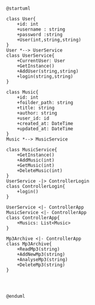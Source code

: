 ﻿````plantuml

@startuml

class User{
    +id: int
    +username : string
    +password :string
    +User(int,string,string)
}
User *--> UserService
class UserService{
    +CurrentUser: User
    +GetInstance()
    +AddUser(string,string)
    +login(string,string)
}

class Music{
    +id: int
    +foilder_path: string
    +title: string
    +author: string
    +user_id: id
    +created_at: DateTime
    +updated_at: DateTime
}
Music *--> MusicService

class MusicService{
    +GetInstance()
    +AddMusic(int)
    +GetMusic(int)
    +DeleteMusic(int)
}
UserService -|> ControllerLogin
class ControllerLogin{
    +login()
}

UserService <|- ControllerApp
MusicService <|- ControllerApp
class ControllerApp{
    +Musics: List<Music>
}

Mp3Archive <|- ControllerApp
class Mp3Archive{
    +ReadMp3(string)
    +AddNewMp3(string)
    +AnalyseMp3(string)
    +DeleteMp3(string)
}




@enduml


````

